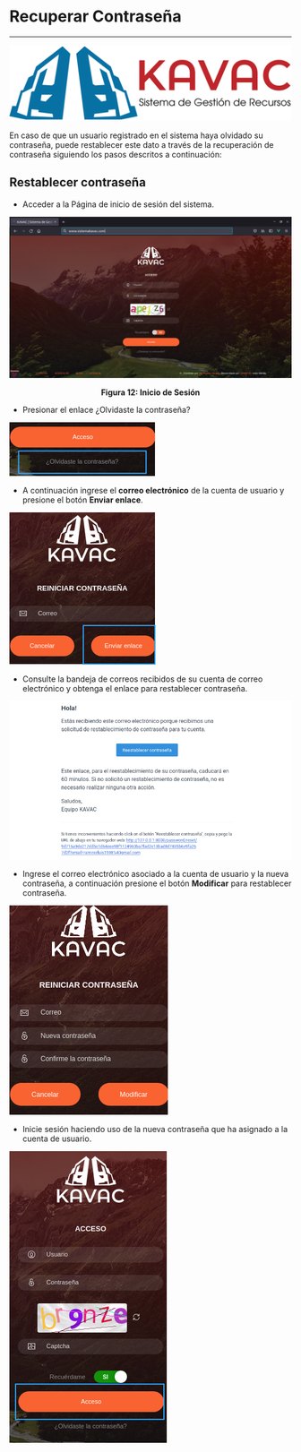 # Recuperar Contraseña 
**********************

![Screenshot](../img/logokavac.png#imagen)

En caso de que un usuario registrado en el sistema haya olvidado su contraseña, puede restablecer este dato a través de la recuperación de contraseña siguiendo los pasos descritos a continuación:  

## Restablecer contraseña

-   Acceder a la Página de inicio de sesión del sistema.

![Screenshot](../img/figure_42.png#imagen)<div style="text-align: center;font-weight: bold"> Figura 12: Inicio de Sesión</div>

 -   Presionar el enlace ¿Olvidaste la contraseña?

![Screenshot](../img/password.png#imagen)
    
-   A continuación ingrese el **correo electrónico** de la cuenta de usuario y presione el botón **Enviar enlace**.
    
![Screenshot](../img/reset.png#imagen)
    
-   Consulte la bandeja de correos recibidos de su cuenta de correo electrónico y obtenga el enlace para restablecer contraseña. 
    
![Screenshot](../img/mail_user.png#imagen)
    
-   Ingrese el correo electrónico asociado a la cuenta de usuario y la nueva contraseña, a continuación presione el botón **Modificar** para restablecer contraseña.  
    
![Screenshot](../img/password_2.png#imagen)
    
-   Inicie sesión haciendo uso de la nueva contraseña que ha asignado a la cuenta de usuario. 
    
![Screenshot](../img/login.png#imagen)